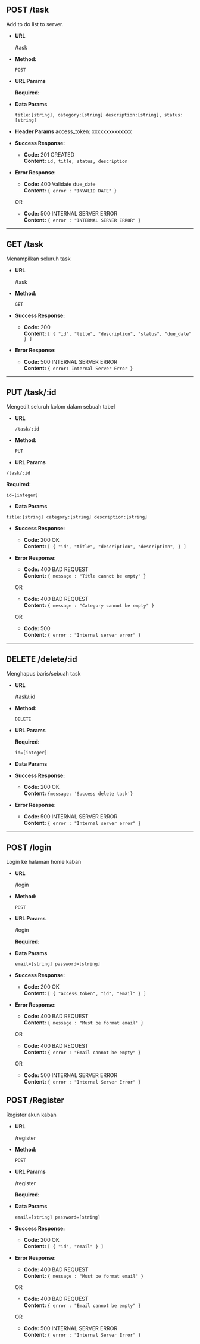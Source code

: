 **POST /task**
----
  Add to do list to server.

* **URL**

  /task

* **Method:**

  `POST`

* **URL Params**

   **Required:**
 

* **Data Params**

  `
  title:[string],
  category:[string]
  description:[string],
  status:[string]
  `

* **Header Params**
  access_token: xxxxxxxxxxxxxx

* **Success Response:**

  * **Code:** 201 CREATED <br />
    **Content:** 
    `
    id,
    title,
    status,
    description
    `
 
* **Error Response:**

  * **Code:** 400 Validate due_date <br />
    **Content:** `{ error : "INVALID DATE" }`

  OR

  * **Code:** 500 INTERNAL SERVER ERROR <br />
    **Content:** `{ error : "INTERNAL SERVER ERROR" }`

-------------------------------------------------------------------------------------

**GET /task**
----
  Menampilkan seluruh task

* **URL**

  /task

* **Method:**
  
  `GET`

* **Success Response:**

  * **Code:** 200 <br />
    **Content:** `[
    {
        "id",
        "title",
        "description",
        "status",
        "due_date"
    }
]`
 
* **Error Response:**
  * **Code:** 500 INTERNAL SERVER ERROR <br />
    **Content:** `{ error: Internal Server Error }`

---------------------------------------------------------------------------------

**PUT /task/:id**
----
  Mengedit seluruh kolom dalam sebuah tabel

* **URL**

  `/task/:id`

* **Method:**

  `PUT`
  
*  **URL Params**

  `/task/:id`

   **Required:**
 
   `id=[integer]`

*  **Data Params**

  `
  title:[string]
  category:[string]
  description:[string]
  `


* **Success Response:**

  * **Code:** 200 OK <br />
    **Content:** `[
    {
        "id",
        "title",
        "description",
        "description",
    }
  ]`
 
* **Error Response:**

  * **Code:** 400 BAD REQUEST<br />
    **Content:** `{ message : "Title cannot be empty" }`

  OR

  * **Code:** 400 BAD REQUEST<br />
  **Content:** `{ message : "Category cannot be empty" }`

  OR

  * **Code:** 500 <br />
    **Content:** `{ error : "Internal server error" }`

------------------------------------------------------------------------------------------

**DELETE /delete/:id**
----
  Menghapus baris/sebuah task 

* **URL**

  /task/:id

* **Method:**

  `DELETE`
  
*  **URL Params**

   **Required:**
 
   `id=[integer]`

* **Data Params**


* **Success Response:**

  * **Code:** 200 OK <br />
    **Content:** `{message: 'Success delete task'}`
 
* **Error Response:**

  * **Code:** 500 INTERNAL SERVER ERROR <br />
    **Content:** `{ error : "Internal server error" }`


------------------------------------------------------------------------------------------

**POST /login**
----
  Login ke halaman home kaban

* **URL**

  /login

* **Method:**

  `POST`
  
*  **URL Params**

   /login

   **Required:**

* **Data Params**

  `
  email=[string]
  password=[string]
  `

* **Success Response:**

  * **Code:** 200 OK <br />
    **Content:** `[
      {
        "access_token",
        "id",
        "email"
      }
    ]`
 
* **Error Response:**

  * **Code:** 400 BAD REQUEST <br />
    **Content:** `{ message : "Must be format email" }`

  OR

  * **Code:** 400 BAD REQUEST <br />
    **Content:** `{ error : "Email cannot be empty" }`

  OR

  * **Code:** 500 INTERNAL SERVER ERROR <br />
    **Content:** `{ error : "Internal Server Error" }`



**POST /Register**
----
  Register akun kaban

* **URL**

  /register

* **Method:**

  `POST`
  
*  **URL Params**

   /register

   **Required:**

* **Data Params**

  `
  email=[string]
  password=[string]
  `

* **Success Response:**

  * **Code:** 200 OK <br />
    **Content:** `[
      {
        "id",
        "email"
      }
    ]`
 
* **Error Response:**

  * **Code:** 400 BAD REQUEST <br />
    **Content:** `{ message : "Must be format email" }`

  OR

  * **Code:** 400 BAD REQUEST <br />
    **Content:** `{ error : "Email cannot be empty" }`

  OR

  * **Code:** 500 INTERNAL SERVER ERROR <br />
    **Content:** `{ error : "Internal Server Error" }`